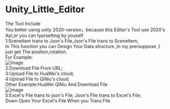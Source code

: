 # Unity_Little_Editor
 
The Tool Include  
You better using unity 2020-version，because this Editor's Tool use 2020's Api,or you can typrsetting by youself  
1:SceneItem trans to Json's File,Json's File trans to SceneItem;  
  In This function you can Design Your Data structure ,In my prersuppose ,I just get The position,rotation.  
  For Example:  
![image](https://github.com/YomiGame/Unity_Little_Editor/blob/main/fnc_1.png)    
2:Download File From URL;  
3:Upload File to HuaWei's cloud;  
4:Upload File to QiNiu's cloud;  
Other Example:HuaWei QiNiu And Download File  
![image](https://github.com/YomiGame/Unity_Little_Editor/blob/main/fnc_2-4.png)    
5:Excel's File trans to json's File, Json's FIle trans to Excel's File;  
Down Open Your Excel's File When you Trans File  